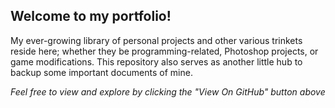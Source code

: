## Welcome to my portfolio!

My ever-growing library of personal projects and other various trinkets reside here; whether they be programming-related, Photoshop projects, or game modifications. This repository also serves as another little hub to backup some important documents of mine.



_Feel free to view and explore by clicking the "View On GitHub" button above_

